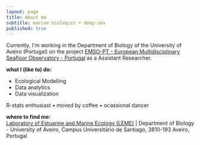 ```yaml
---
layout: page
title: About me
subtitle: marine biologist • deep-sea
published: true
---
```

Currently, I'm working in the Department of Biology of the University of Aveiro (Portugal) on the project [EMSO-PT - European Multidisciplinary Seafloor Observatory - Portugal](http://www.cesam.ua.pt/index.php?menu=95&language=eng&tabela=projectosdetail&projectid=870) as a Assistant Researcher.

**what I (like to) do:**  

 - Ecological Modelling
 - Data analytics
 - Data visualization  

R-stats enthusiast • moved by coffee • ocassional dancer

**where to find me:**  
[Laboratory of Estuarine and Marine Ecology (LEME)](http://leme.web.ua.pt/leme/home.html) | Department of Biology - University of Aveiro, Campus Universitário de Santiago, 3810-193 Aveiro, Portugal  
